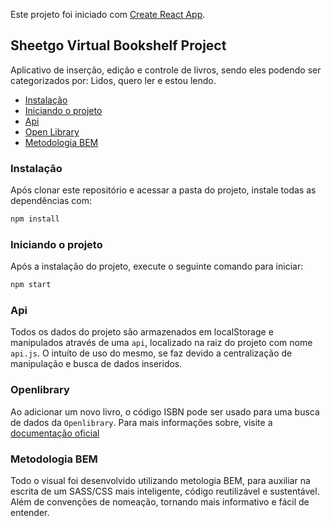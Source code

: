 
Este projeto foi iniciado com [Create React App](https://github.com/facebook/create-react-app).

## Sheetgo Virtual Bookshelf Project

Aplicativo de inserção, edição e controle de livros, sendo eles podendo ser categorizados por: Lidos, quero ler e estou lendo.

- [Instalação](#instalação)
- [Iniciando o projeto](#Iniciando-o-projeto)
- [Api](#api)
- [Open Library](#open-library)
- [Metodologia BEM](#metodologia-bem)

### Instalação

Após clonar este repositório e acessar a pasta do projeto, instale todas as dependências com:
```sh
npm install
```



### Iniciando o projeto

Após a instalação do projeto, execute o seguinte comando para iniciar:
```sh
npm start
```



### Api
Todos os dados do projeto são armazenados em localStorage e manipulados através de uma `api`, localizado na raiz do projeto com nome `api.js`. O intuíto de uso do mesmo, se faz devido a centralização de manipulação e busca de dados inseridos.




### Openlibrary
Ao adicionar um novo livro, o código ISBN pode ser usado para uma busca de dados da `Openlibrary`. Para mais informações sobre, visite a [documentação oficial](https://openlibrary.org/developers/api)




### Metodologia BEM
Todo o visual foi desenvolvido utilizando metologia BEM, para auxiliar na escrita de um SASS/CSS mais inteligente, código reutilizável e sustentável. Além de convenções de nomeação, tornando mais informativo e fácil de entender.



